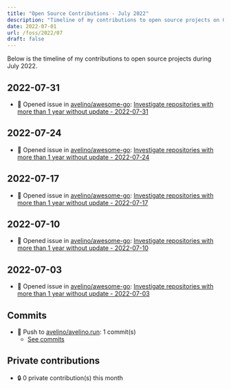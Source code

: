 ```yaml
---
title: "Open Source Contributions - July 2022"
description: "Timeline of my contributions to open source projects on GitHub during July 2022."
date: 2022-07-01
url: /foss/2022/07
draft: false
---
```


Below is the timeline of my contributions to open source projects during July 2022.

## 2022-07-31

- 🐛 Opened issue in [avelino/awesome-go](https://github.com/avelino/awesome-go): [Investigate repositories with more than 1 year without update - 2022-07-31](https://github.com/avelino/awesome-go/issues/4352)

## 2022-07-24

- 🐛 Opened issue in [avelino/awesome-go](https://github.com/avelino/awesome-go): [Investigate repositories with more than 1 year without update - 2022-07-24](https://github.com/avelino/awesome-go/issues/4340)

## 2022-07-17

- 🐛 Opened issue in [avelino/awesome-go](https://github.com/avelino/awesome-go): [Investigate repositories with more than 1 year without update - 2022-07-17](https://github.com/avelino/awesome-go/issues/4331)

## 2022-07-10

- 🐛 Opened issue in [avelino/awesome-go](https://github.com/avelino/awesome-go): [Investigate repositories with more than 1 year without update - 2022-07-10](https://github.com/avelino/awesome-go/issues/4321)

## 2022-07-03

- 🐛 Opened issue in [avelino/awesome-go](https://github.com/avelino/awesome-go): [Investigate repositories with more than 1 year without update - 2022-07-03](https://github.com/avelino/awesome-go/issues/4310)

## Commits

- 🔨 Push to [avelino/avelino.run](https://github.com/avelino/avelino.run): 1 commit(s)
  - [See commits](https://github.com/avelino/avelino.run/commits?author=avelino&since=2022-07-01T00:00:00Z&until=2022-07-31T23:59:59Z)

## Private contributions

- 🔒 0 private contribution(s) this month

